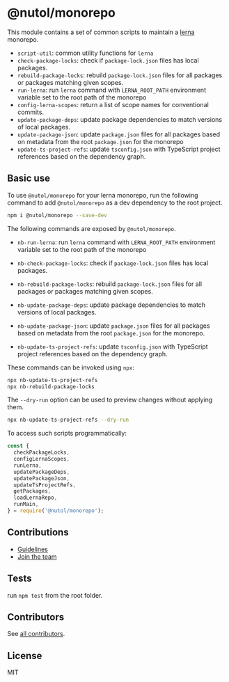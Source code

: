 # @nutol/monorepo

This module contains a set of common scripts to maintain a [lerna](https://github.com/lerna/lerna) monorepo.

- `script-util`: common utility functions for `lerna`
- `check-package-locks`: check if `package-lock.json` files has local packages.
- `rebuild-package-locks`: rebuild `package-lock.json` files for all packages or packages matching given scopes.
- `run-lerna`: run `lerna` command with `LERNA_ROOT_PATH` environment variable set to the root path of the monorepo
- `config-lerna-scopes`: return a list of scope names for conventional commits.
- `update-package-deps`: update package dependencies to match versions of local packages.
- `update-package-json`: update `package.json` files for all packages based on metadata from the root `package.json` for
  the monorepo
- `update-ts-project-refs`: update `tsconfig.json` with TypeScript project references based on the dependency graph.

## Basic use

To use `@nutol/monorepo` for your lerna monorepo, run the following command to add `@nutol/monorepo` as a dev
dependency to the root project.

```sh
npm i @nutol/monorepo --save-dev
```

The following commands are exposed by `@nutol/monorepo`.

- `nb-run-lerna`: run `lerna` command with `LERNA_ROOT_PATH` environment variable set to the root path of the monorepo

- `nb-check-package-locks`: check if `package-lock.json` files has local packages.

- `nb-rebuild-package-locks`: rebuild `package-lock.json` files for all packages or packages matching given scopes.

- `nb-update-package-deps`: update package dependencies to match versions of local packages.

- `nb-update-package-json`: update `package.json` files for all packages based on metadata from the root `package.json`
  for the monorepo.

- `nb-update-ts-project-refs`: update `tsconfig.json` with TypeScript project references based on the dependency graph.

These commands can be invoked using `npx`:

```sh
npx nb-update-ts-project-refs
npx nb-rebuild-package-locks
```

The `--dry-run` option can be used to preview changes without applying them.

```sh
npx nb-update-ts-project-refs --dry-run
```

To access such scripts programmatically:

```js
const {
  checkPackageLocks,
  configLernaScopes,
  runLerna,
  updatePackageDeps,
  updatePackageJson,
  updateTsProjectRefs,
  getPackages,
  loadLernaRepo,
  runMain,
} = require('@nutol/monorepo');
```

## Contributions

- [Guidelines](https://github.com/loopbackio/loopback-next/blob/master/docs/CONTRIBUTING.md)
- [Join the team](https://github.com/loopbackio/loopback-next/issues/110)

## Tests

run `npm test` from the root folder.

## Contributors

See [all contributors](https://github.com/loopbackio/loopback-next/graphs/contributors).

## License

MIT
